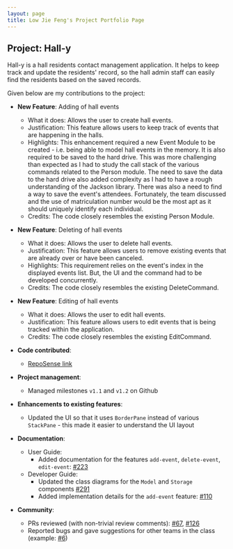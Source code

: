 ```yaml
---
layout: page
title: Low Jie Feng's Project Portfolio Page
---
```


## Project: Hall-y

Hall-y is a hall residents contact management application. It helps to keep track and update the residents' record, so the hall admin staff can easily find the residents based on the saved records.

Given below are my contributions to the project:

* **New Feature**: Adding of hall events
  * What it does: Allows the user to create hall events.
  * Justification: This feature allows users to keep track of events that are happening in the halls.
  * Highlights: This enhancement required a new Event Module to be created - i.e. being able to model hall events in the memory. It is also required to be saved to the hard drive.
    This was more challenging than expected as I had to study the call stack of the various commands related to the Person module. The need to save the data to the hard drive also added complexity as I had to have a rough understanding of the Jackson library.
    There was also a need to find a way to save the event's attendees. Fortunately, the team discussed and the use of matriculation number would be the most apt as it should uniquely identify each individual.
  * Credits: The code closely resembles the existing Person Module.
  
* **New Feature**: Deleting of hall events
  * What it does: Allows the user to delete hall events.
  * Justification: This feature allows users to remove existing events that are already over or have been canceled.
  * Highlights: This requirement relies on the event's index in the displayed events list. But, the UI and the command had to be developed concurrently.
  * Credits: The code closely resembles the existing DeleteCommand.
  
* **New Feature**: Editing of hall events
  * What it does: Allows the user to edit hall events.
  * Justification: This feature allows users to edit events that is being tracked within the application.
  * Credits: The code closely resembles the existing EditCommand.

* **Code contributed**: 
  * [RepoSense link](https://nus-cs2103-ay2021s1.github.io/tp-dashboard/#breakdown=true&search=lowjiefeng1998)

* **Project management**:
  * Managed milestones `v1.1` and `v1.2` on Github

* **Enhancements to existing features**:
  * Updated the UI so that it uses `BorderPane` instead of various `StackPane` - this made it easier to understand the UI layout

* **Documentation**:
  * User Guide:
    * Added documentation for the features `add-event`, `delete-event`, `edit-event`: [\#223](https://github.com/AY2021S1-CS2103T-T11-2/tp/pull/223)
  * Developer Guide:
    * Updated the class diagrams for the `Model` and `Storage` components [\#291](https://github.com/AY2021S1-CS2103T-T11-2/tp/pull/291)
    * Added implementation details for the `add-event` feature: [\#110](https://github.com/AY2021S1-CS2103T-T11-2/tp/pull/110)
 
* **Community**:
  * PRs reviewed (with non-trivial review comments): [\#67](https://github.com/AY2021S1-CS2103T-T11-2/tp/pull/67), [\#126](https://github.com/AY2021S1-CS2103T-T11-2/tp/pull/126)
  * Reported bugs and gave suggestions for other teams in the class (example: [#6](https://github.com/lowjiefeng1998/ped/issues/6))
  